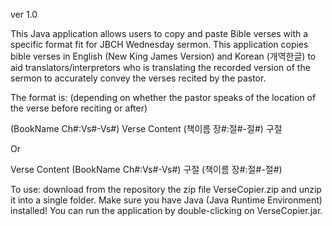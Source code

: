 ver 1.0

This Java application allows users to copy and paste Bible verses with a specific format fit for JBCH Wednesday sermon.
This application copies bible verses in English (New King James Version) and Korean (개역한글) to aid translators/interpretors who is translating the recorded version of the sermon to accurately convey the verses recited by the pastor.

The format is: (depending on whether the pastor speaks of the location of the verse before reciting or after)

(BookName Ch#:Vs#-Vs#) Verse Content
(책이름 장#:절#-절#) 구절

Or

Verse Content (BookName Ch#:Vs#-Vs#)
구절 (책이름 장#:절#-절#)


To use:
download from the repository the zip file VerseCopier.zip and unzip it into a single folder. Make sure you have Java (Java Runtime Environment) installed! You can run the application by double-clicking on VerseCopier.jar.
